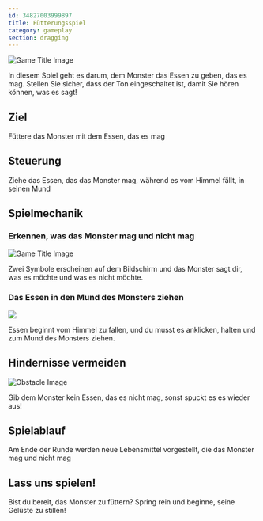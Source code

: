 ```yaml
---
id: 34827003999897
title: Fütterungsspiel
category: gameplay
section: dragging
---
```

![Game Title Image](https://help.studycat.com/hc/article_attachments/34827003977625)

In diesem Spiel geht es darum, dem Monster das Essen zu geben, das es mag. Stellen Sie sicher, dass der Ton eingeschaltet ist, damit Sie hören können, was es sagt!

## Ziel

Füttere das Monster mit dem Essen, das es mag

## Steuerung

Ziehe das Essen, das das Monster mag, während es vom Himmel fällt, in seinen Mund

## Spielmechanik

### Erkennen, was das Monster mag und nicht mag

![Game Title Image](https://help.studycat.com/hc/article_attachments/34827003977625)

Zwei Symbole erscheinen auf dem Bildschirm und das Monster sagt dir, was es möchte und was es nicht möchte.

### Das Essen in den Mund des Monsters ziehen

![](https://help.studycat.com/hc/article_attachments/34976665858457)

Essen beginnt vom Himmel zu fallen, und du musst es anklicken, halten und zum Mund des Monsters ziehen.

## Hindernisse vermeiden

![Obstacle Image](https://help.studycat.com/hc/article_attachments/34826992367897)

Gib dem Monster kein Essen, das es nicht mag, sonst spuckt es es wieder aus!

## Spielablauf

Am Ende der Runde werden neue Lebensmittel vorgestellt, die das Monster mag und nicht mag

## Lass uns spielen!

Bist du bereit, das Monster zu füttern? Spring rein und beginne, seine Gelüste zu stillen!

